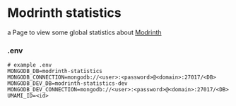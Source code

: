 # Modrinth statistics

a Page to view some global statistics about [Modrinth](https://modrinth.com/)

### .env

```dotenv
# example .env
MONGODB_DB=modrinth-statistics
MONGODB_CONNECTION=mongodb://<user>:<password>@<domain>:27017/<DB>
MONGODB_DEV_DB=modrinth-statistics-dev
MONGODB_DEV_CONNECTION=mongodb://<user>:<password>@<domain>:27017/<DB>
UMAMI_ID=<id>
```
